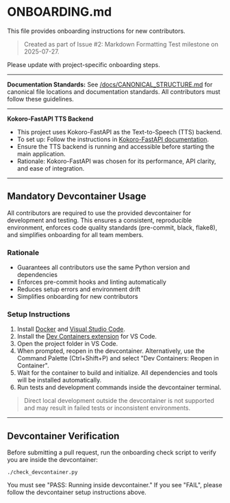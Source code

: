 # ONBOARDING.md

This file provides onboarding instructions for new contributors.

> Created as part of Issue #2: Markdown Formatting Test milestone on 2025-07-27.

Please update with project-specific onboarding steps.

---
**Documentation Standards:**
See [/docs/CANONICAL_STRUCTURE.md](docs/CANONICAL_STRUCTURE.md) for canonical file locations and documentation standards. All contributors must follow these guidelines.

---
**Kokoro-FastAPI TTS Backend**
- This project uses Kokoro-FastAPI as the Text-to-Speech (TTS) backend.
- To set up: Follow the instructions in [Kokoro-FastAPI documentation](https://github.com/kokoro-ai/kokoro-fastapi).
- Ensure the TTS backend is running and accessible before starting the main application.
- Rationale: Kokoro-FastAPI was chosen for its performance, API clarity, and ease of integration.

---
## Mandatory Devcontainer Usage

All contributors are required to use the provided devcontainer for development and testing. This ensures a consistent, reproducible environment, enforces code quality standards (pre-commit, black, flake8), and simplifies onboarding for all team members.

### Rationale
- Guarantees all contributors use the same Python version and dependencies
- Enforces pre-commit hooks and linting automatically
- Reduces setup errors and environment drift
- Simplifies onboarding for new contributors

### Setup Instructions
1. Install [Docker](https://docs.docker.com/get-docker/) and [Visual Studio Code](https://code.visualstudio.com/).
2. Install the [Dev Containers extension](https://marketplace.visualstudio.com/items?itemName=ms-vscode-remote.remote-containers) for VS Code.
3. Open the project folder in VS Code.
4. When prompted, reopen in the devcontainer. Alternatively, use the Command Palette (Ctrl+Shift+P) and select "Dev Containers: Reopen in Container".
5. Wait for the container to build and initialize. All dependencies and tools will be installed automatically.
6. Run tests and development commands inside the devcontainer terminal.

> Direct local development outside the devcontainer is not supported and may result in failed tests or inconsistent environments.


---
## Devcontainer Verification

Before submitting a pull request, run the onboarding check script to verify you are inside the devcontainer:

    ./check_devcontainer.py

You must see "PASS: Running inside devcontainer." If you see "FAIL", please follow the devcontainer setup instructions above.
